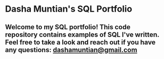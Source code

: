 # Dasha Muntian's SQL Portfolio

## Welcome to my SQL portfolio! This code repository contains examples of SQL I've written. Feel free to take a look and reach out if you have any questions: dashamuntian@gmail.com

